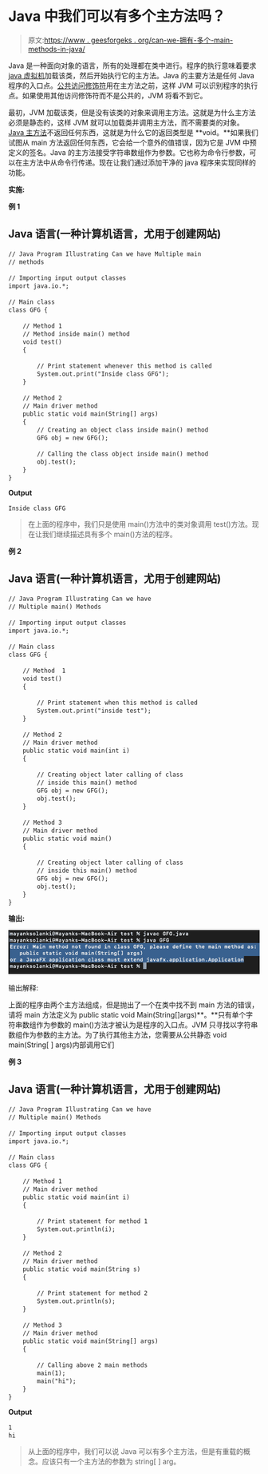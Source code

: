 # Java 中我们可以有多个主方法吗？

> 原文:[https://www . geesforgeks . org/can-we-拥有-多个-main-methods-in-java/](https://www.geeksforgeeks.org/can-we-have-multiple-main-methods-in-java/)

Java 是一种面向对象的语言，所有的处理都在类中进行。程序的执行意味着要求 [java 虚拟机](https://www.geeksforgeeks.org/jvm-works-jvm-architecture/)加载该类，然后开始执行它的主方法。Java 的主要方法是任何 Java 程序的入口点。[公共访问修饰符](https://www.geeksforgeeks.org/access-modifiers-java/)用在主方法之前，这样 JVM 可以识别程序的执行点。如果使用其他访问修饰符而不是公共的，JVM 将看不到它。

最初，JVM 加载该类，但是没有该类的对象来调用主方法。这就是为什么主方法必须是静态的，这样 JVM 就可以加载类并调用主方法，而不需要类的对象。 [Java 主方法](https://www.geeksforgeeks.org/understanding-public-static-void-mainstring-args-in-java/)不返回任何东西，这就是为什么它的返回类型是 **void。**如果我们试图从 main 方法返回任何东西，它会给一个意外的值错误，因为它是 JVM 中预定义的签名。Java 的主方法接受字符串数组作为参数。它也称为命令行参数，可以在主方法中从命令行传递。现在让我们通过添加干净的 java 程序来实现同样的功能。

**实施:**

**例 1**

## Java 语言(一种计算机语言，尤用于创建网站)

```
// Java Program Illustrating Can we have Multiple main
// methods

// Importing input output classes
import java.io.*;

// Main class
class GFG {

    // Method 1
    // Method inside main() method
    void test()
    {

        // Print statement whenever this method is called
        System.out.print("Inside class GFG");
    }

    // Method 2
    // Main driver method
    public static void main(String[] args)
    {
        // Creating an object class inside main() method
        GFG obj = new GFG();

        // Calling the class object inside main() method
        obj.test();
    }
}
```

**Output**

```
Inside class GFG
```

> 在上面的程序中，我们只是使用 main()方法中的类对象调用 test()方法。现在让我们继续描述具有多个 main()方法的程序。

**例 2**

## Java 语言(一种计算机语言，尤用于创建网站)

```
// Java Program Illustrating Can we have
// Multiple main() Methods

// Importing input output classes
import java.io.*;

// Main class
class GFG {

    // Method  1
    void test()
    {

        // Print statement when this method is called
        System.out.print("inside test");
    }

    // Method 2
    // Main driver method
    public static void main(int i)
    {

        // Creating object later calling of class
        // inside this main() method
        GFG obj = new GFG();
        obj.test();
    }

    // Method 3
    // Main driver method
    public static void main()
    {

        // Creating object later calling of class
        // inside this main() method
        GFG obj = new GFG();
        obj.test();
    }
}
```

**输出:**

![](img/2189109e57c83a772ca1b01769ff926c.png)

输出解释:

上面的程序由两个主方法组成，但是抛出了一个在类中找不到 main 方法的错误，请将 main 方法定义为 public static void Main(String[]args)**。**只有单个字符串数组作为参数的 main()方法才被认为是程序的入口点。JVM 只寻找以字符串数组作为参数的主方法。为了执行其他主方法，您需要从公共静态 void main(String[ ] args)内部调用它们

**例 3**

## Java 语言(一种计算机语言，尤用于创建网站)

```
// Java Program Illustrating Can we have
// Multiple main() Methods

// Importing input output classes
import java.io.*;

// Main class
class GFG {

    // Method 1
    // Main driver method
    public static void main(int i)
    {

        // Print statement for method 1
        System.out.println(i);
    }

    // Method 2
    // Main driver method
    public static void main(String s)
    {

        // Print statement for method 2
        System.out.println(s);
    }

    // Method 3
    // Main driver method
    public static void main(String[] args)
    {

        // Calling above 2 main methods
        main(1);
        main("hi");
    }
}
```

**Output**

```
1
hi
```

> 从上面的程序中，我们可以说 Java 可以有多个主方法，但是有重载的概念。应该只有一个主方法的参数为 string[ ] arg。